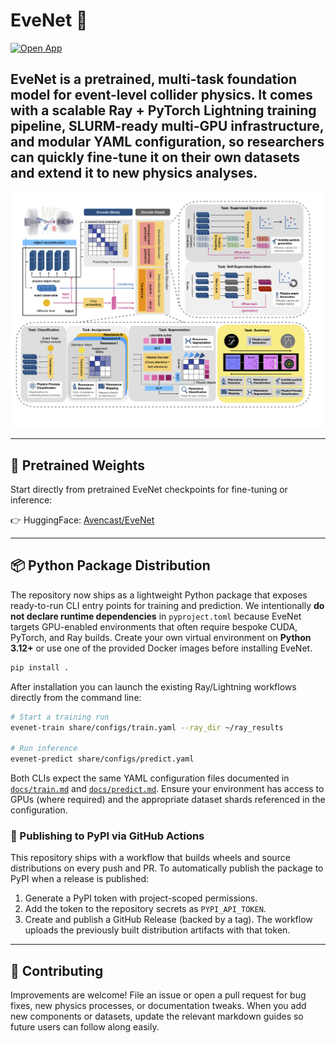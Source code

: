 # EveNet 🌌

[![Open App](https://img.shields.io/badge/Open-Doc-blue?style=for-the-badge)](https://uw-epe-ml.github.io/EveNet_Public/)

EveNet is a pretrained, multi-task foundation model for event-level collider physics. 
It comes with a scalable Ray + PyTorch Lightning training pipeline, SLURM-ready multi-GPU infrastructure, 
and modular YAML configuration, 
so researchers can quickly fine-tune it on their own datasets and extend it to new physics analyses.
---

![](docs/network_summary.png)

---

## 🚀 Pretrained Weights

Start directly from pretrained EveNet checkpoints for fine-tuning or inference:

👉 HuggingFace: [Avencast/EveNet](https://huggingface.co/Avencast/EveNet/tree/main)

---

## 📦 Python Package Distribution

The repository now ships as a lightweight Python package that exposes ready-to-run CLI entry points for
training and prediction. We intentionally **do not declare runtime dependencies** in `pyproject.toml`
because EveNet targets GPU-enabled environments that often require bespoke CUDA, PyTorch, and Ray
builds. Create your own virtual environment on **Python 3.12+** or use one of the provided Docker images
before installing EveNet.

```bash
pip install .
```

After installation you can launch the existing Ray/Lightning workflows directly from the command line:

```bash
# Start a training run
evenet-train share/configs/train.yaml --ray_dir ~/ray_results

# Run inference
evenet-predict share/configs/predict.yaml
```

Both CLIs expect the same YAML configuration files documented in [`docs/train.md`](docs/train.md) and
[`docs/predict.md`](docs/predict.md). Ensure your environment has access to GPUs (where required) and
the appropriate dataset shards referenced in the configuration.

### 🔄 Publishing to PyPI via GitHub Actions

This repository ships with a workflow that builds wheels and source distributions on every push and PR.
To automatically publish the package to PyPI when a release is published:

1. Generate a PyPI token with project-scoped permissions.
2. Add the token to the repository secrets as `PYPI_API_TOKEN`.
3. Create and publish a GitHub Release (backed by a tag). The workflow uploads the previously built
   distribution artifacts with that token.

---

## 🤝 Contributing

Improvements are welcome! File an issue or open a pull request for bug fixes, new physics processes, or documentation tweaks. When you add new components or datasets, update the relevant markdown guides so future users can follow along easily.

